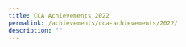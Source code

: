 ```yaml
---
title: CCA Achievements 2022
permalink: /achievements/cca-achievements/2022/
description: ""
---
```

